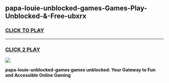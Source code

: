 
## papa-louie-unblocked-games-Games-Play-Unblocked-&-Free-ubxrx
<h3>
<a href="https://premium76.site?title=papa-louie-unblocked-games&ref=24A">CLICK TO PLAY</a></h3>
<hr>

<h3>
<a href="https://premium76.site?title=papa-louie-unblocked-games&ref=24A">CLICK 2 PLAY</a>
  
</h3>

<a href="https://premium76.site?title=papa-louie-unblocked-games&ref=24A"><img src="https://clearcache.store/games.png"></a>


**papa-louie-unblocked-games games unblocked: Your Gateway to Fun and Accessible Online Gaming**
